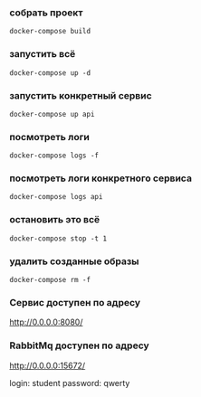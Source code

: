 ### собрать проект
```docker-compose build```

### запустить всё
```docker-compose up -d```

### запустить конкретный сервис
```docker-compose up api```

### посмотреть логи
```docker-compose logs -f```

### посмотреть логи конкретного сервиса
```docker-compose logs api```


### остановить это всё
```docker-compose stop -t 1```

### удалить созданные образы
```docker-compose rm -f```


### Сервис доступен по адресу 
http://0.0.0.0:8080/

### RabbitMq доступен по адресу
http://0.0.0.0:15672/

login: student
password: qwerty

